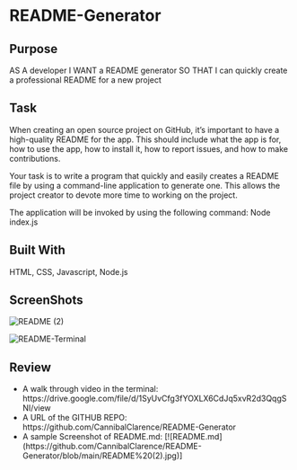 # README-Generator

## Purpose
AS A developer
I WANT a README generator
SO THAT I can quickly create a professional README for a new project

## Task

When creating an open source project on GitHub, it’s important to have a high-quality README for the app. This should include what the app is for, how to use the app, how to install it, how to report issues, and how to make contributions.

Your task is to write a program that quickly and easily creates a README file by using a command-line application to generate one. This allows the project creator to devote more time to working on the project.

The application will be invoked by using the following command: Node index.js

## Built With
HTML, CSS, Javascript, Node.js

## ScreenShots
![README (2)](https://user-images.githubusercontent.com/100390351/169709874-8a8b441c-ed14-4586-997c-b7c3d905a347.jpg)

![README-Terminal](https://user-images.githubusercontent.com/100390351/169710301-f9aa2a83-22af-42f2-8b2f-518bbcb4ade1.jpg)


## Review

<ul>
  <li>
    A walk through video in the terminal: https://drive.google.com/file/d/1SyUvCfg3fYOXLX6CdJq5xvR2d3QqgSNI/view
  </li>
<li>
  A URL of the GITHUB REPO: https://github.com/CannibalClarence/README-Generator
  </li>
  <li>
    A sample Screenshot of README.md: [![README.md](https://github.com/CannibalClarence/README-Generator/blob/main/README%20(2).jpg)]
  </li>
